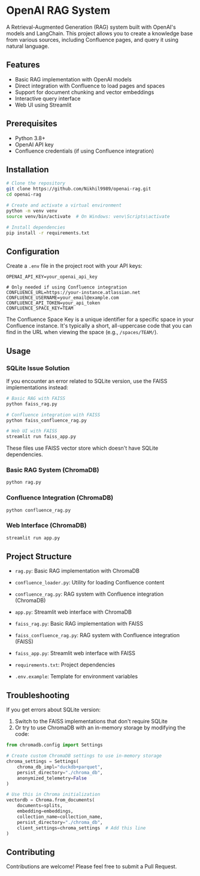 # OpenAI RAG System

A Retrieval-Augmented Generation (RAG) system built with OpenAI's models and LangChain. This project allows you to create a knowledge base from various sources, including Confluence pages, and query it using natural language.

## Features

- Basic RAG implementation with OpenAI models
- Direct integration with Confluence to load pages and spaces
- Support for document chunking and vector embeddings
- Interactive query interface
- Web UI using Streamlit

## Prerequisites

- Python 3.8+
- OpenAI API key
- Confluence credentials (if using Confluence integration)

## Installation

```bash
# Clone the repository
git clone https://github.com/Nikhil9989/openai-rag.git
cd openai-rag

# Create and activate a virtual environment
python -m venv venv
source venv/bin/activate  # On Windows: venv\Scripts\activate

# Install dependencies
pip install -r requirements.txt
```

## Configuration

Create a `.env` file in the project root with your API keys:

```
OPENAI_API_KEY=your_openai_api_key

# Only needed if using Confluence integration
CONFLUENCE_URL=https://your-instance.atlassian.net
CONFLUENCE_USERNAME=your_email@example.com
CONFLUENCE_API_TOKEN=your_api_token
CONFLUENCE_SPACE_KEY=TEAM
```

The Confluence Space Key is a unique identifier for a specific space in your Confluence instance. It's typically a short, all-uppercase code that you can find in the URL when viewing the space (e.g., `/spaces/TEAM/`).

## Usage

### SQLite Issue Solution

If you encounter an error related to SQLite version, use the FAISS implementations instead:

```bash
# Basic RAG with FAISS
python faiss_rag.py

# Confluence integration with FAISS
python faiss_confluence_rag.py

# Web UI with FAISS
streamlit run faiss_app.py
```

These files use FAISS vector store which doesn't have SQLite dependencies.

### Basic RAG System (ChromaDB)

```bash
python rag.py
```

### Confluence Integration (ChromaDB)

```bash
python confluence_rag.py
```

### Web Interface (ChromaDB)

```bash
streamlit run app.py
```

## Project Structure

- `rag.py`: Basic RAG implementation with ChromaDB
- `confluence_loader.py`: Utility for loading Confluence content
- `confluence_rag.py`: RAG system with Confluence integration (ChromaDB)
- `app.py`: Streamlit web interface with ChromaDB

- `faiss_rag.py`: Basic RAG implementation with FAISS
- `faiss_confluence_rag.py`: RAG system with Confluence integration (FAISS)
- `faiss_app.py`: Streamlit web interface with FAISS

- `requirements.txt`: Project dependencies
- `.env.example`: Template for environment variables

## Troubleshooting

If you get errors about SQLite version:

1. Switch to the FAISS implementations that don't require SQLite
2. Or try to use ChromaDB with an in-memory storage by modifying the code:

```python
from chromadb.config import Settings

# Create custom ChromaDB settings to use in-memory storage
chroma_settings = Settings(
    chroma_db_impl="duckdb+parquet",
    persist_directory="./chroma_db",
    anonymized_telemetry=False
)

# Use this in Chroma initialization
vectordb = Chroma.from_documents(
    documents=splits,
    embedding=embeddings,
    collection_name=collection_name,
    persist_directory="./chroma_db",
    client_settings=chroma_settings  # Add this line
)
```

## Contributing

Contributions are welcome! Please feel free to submit a Pull Request.
